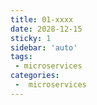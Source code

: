 ```yaml
---
title: 01-xxxx
date: 2028-12-15
sticky: 1
sidebar: 'auto'
tags:
 - microservices
categories:
 -  microservices
---
```


